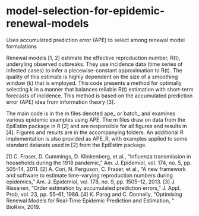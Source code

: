 # model-selection-for-epidemic-renewal-models
Uses accumulated prediction error (APE) to select among renewal model formulations 

Renewal models [1, 2] estimate the effective reproduction number, R(t), underyling observed outbreaks. They use incidence data (time series of infected cases) to infer a piecewise-constant approximation to R(t). The quality of this estimate is highly dependent on the size of a smoothing window (k) that is employed. This code presents a method for optimally selecting k in a manner that balances reliable R(t) estimation with short-term forecasts of incidence. This method is based on the accumulated prediction error (APE) idea from information theory [3].

The main code is in the m files denoted ape_ or batch_ and examines various epidemic examples using APE. The m files draw on data from the EpiEstim package in R [2] and are responsible for all figures and results in [4]. Figures and results are in the accompanying folders. An additional R implementation is also provided as APE_R, with examples applied to some standard datasets used in [2] from the EpiEstim package.

[1] C. Fraser, D. Cummings, D. Klinkenberg, et al., “Influenza transmission in households during the 1918 pandemic,” Am. J. Epidemiol, vol. 174, no. 5, pp. 505–14, 2011.
[2] A. Cori, N. Ferguson, C. Fraser, et al., “A new framework and software to estimate time-varying reproduction numbers during epidemics,” Am. J. Epidemiol, vol. 178, no. 9, pp. 1505–12, 2013.
[3] J. Rissanen, “Order estimation by accumulated prediction errors,” J. Appl. Prob, vol. 23, pp. 55–61, 1986.
[4] K. Parag and C. Donnelly, "Optimising Renewal Models for Real-Time Epidemic Prediction and Estimation, " BioRxiv, 2019.
